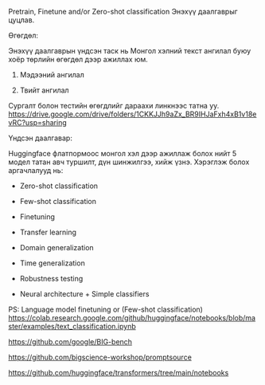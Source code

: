 Pretrain, Finetune and/or Zero-shot classification Энэхүү даалгаврыг цуцлав.

Өгөгдөл:

Энэхүү даалгаврын үндсэн таск нь Монгол хэлний текст ангилал буюу хоёр төрлийн өгөгдөл дээр ажиллах юм.

1. Мэдээний ангилал

2. Твийт ангилал

Сургалт болон тестийн өгөгдлийг дараахи линкнээс татна уу. https://drive.google.com/drive/folders/1CKKJJh9aZx_BR9IHJaFxh4xB1v18evRC?usp=sharing

Үндсэн даалгавар:

Huggingface флатпормоос монгол хэл дээр ажиллаж болох нийт 5 модел татан авч туршилт, дүн шинжилгээ, хийж үзнэ. Хэрэглэж болох аргачлалууд нь:

- Zero-shot classification

- Few-shot classification

- Finetuning 

- Transfer learning

- Domain generalization

- Time generalization

- Robustness testing

- Neural architecture + Simple classifiers

 

PS: Language model finetuning or (Few-shot classification) https://colab.research.google.com/github/huggingface/notebooks/blob/master/examples/text_classification.ipynb

 

https://github.com/google/BIG-bench

https://github.com/bigscience-workshop/promptsource

https://github.com/huggingface/transformers/tree/main/notebooks